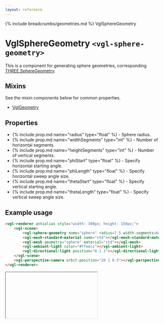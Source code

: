 ```yaml
---
layout: reference
---
```

{% include breadcrumbs/geometries.md %} VglSphereGeometry
# VglSphereGeometry `<vgl-sphere-geometry>`
This is a component for generating sphere geometries, corresponding [THREE.SphereGeometry](https://threejs.org/docs/index.html#api/geometries/SphereGeometry).
## Mixins
See the mixin components below for common properties.
* [VglGeometry](vgl-geometry)

## Properties
* {% include prop.md name="radius" type="float" %} - Sphere radius.
* {% include prop.md name="widthSegments" type="int" %} - Number of horizontal segments.
* {% include prop.md name="heightSegments" type="int" %} - Number of vertical segments.
* {% include prop.md name="phiStart" type="float" %} - Specify horizontal starting angle.
* {% include prop.md name="phiLength" type="float" %} - Specify horizontal sweep angle size.
* {% include prop.md name="thetaStart" type="float" %} - Specify vertical starting angle.
* {% include prop.md name="thetaLength" type="float" %} - Specify vertical sweep angle size.

## Example usage
```html
<vgl-renderer antialias style="width: 300px; height: 150px;">
    <vgl-scene>
        <vgl-sphere-geometry name="sphere" radius=7.5 width-segments=64 height-segments=32></vgl-sphere-geometry>
        <vgl-mesh-standard-material name="std"></vgl-mesh-standard-material>
        <vgl-mesh geometry="sphere" material="std"></vgl-mesh>
        <vgl-ambient-light color="#ffeecc"></vgl-ambient-light>
        <vgl-directional-light position="0 1 2"></vgl-directional-light>
    </vgl-scene>
    <vgl-perspective-camera orbit-position="20 1 0.5"></vgl-perspective-camera>
</vgl-renderer>
```
<div class="vgl-example"><iframe class="vgl-example__content" srcdoc="
    <style>
        body {
            margin: 0;
            overflow: hidden;
        }
        .vgl-canvas {
            height: 100vh;
        }
    </style>
    <vgl-renderer antialias class='vgl-canvas'>
        <vgl-scene>
            <vgl-sphere-geometry name='sphere' radius=7.5 width-segments=64 height-segments=32></vgl-sphere-geometry>
            <vgl-mesh-standard-material name='std'></vgl-mesh-standard-material>
            <vgl-mesh geometry='sphere' material='std'></vgl-mesh>
            <vgl-ambient-light color='#ffeecc'></vgl-ambient-light>
            <vgl-directional-light position='0 1 2'></vgl-directional-light>
        </vgl-scene>
        <vgl-perspective-camera orbit-position='20 1 0.5'></vgl-perspective-camera>
    </vgl-renderer>
    <script src='../js/vue.min.js'></script>
    <script src='../js/three.min.js'></script>
    <script src='../js/vue-gl.js'></script>
    <script>
        Object.keys(VueGL).forEach(function(name) {
            Vue.component(name, VueGL[name]);
        });
        const vm = new Vue({
            el: '.vgl-canvas'
        });
    </script>
"></iframe></div>
<script src="https://unpkg.com/srcdoc-polyfill@1.0.0/srcdoc-polyfill.min.js"></script>

